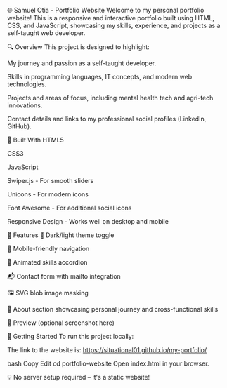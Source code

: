 🌐 Samuel Otia - Portfolio Website
Welcome to my personal portfolio website! This is a responsive and interactive portfolio built using HTML, CSS, and JavaScript, showcasing my skills, experience, and projects as a self-taught web developer.

🔍 Overview
This project is designed to highlight:

My journey and passion as a self-taught developer.

Skills in programming languages, IT concepts, and modern web technologies.

Projects and areas of focus, including mental health tech and agri-tech innovations.

Contact details and links to my professional social profiles (LinkedIn, GitHub).

🧰 Built With
HTML5

CSS3

JavaScript

Swiper.js - For smooth sliders

Unicons - For modern icons

Font Awesome - For additional social icons

Responsive Design - Works well on desktop and mobile

📂 Features
🌙 Dark/light theme toggle

📱 Mobile-friendly navigation

🧠 Animated skills accordion

📬 Contact form with mailto integration

🖼 SVG blob image masking

📄 About section showcasing personal journey and cross-functional skills

📸 Preview
(optional screenshot here)

🚀 Getting Started
To run this project locally:

The link to the website is: https://situational01.github.io/my-portfolio/

bash
Copy
Edit
cd portfolio-website
Open index.html in your browser.

💡 No server setup required – it's a static website!
